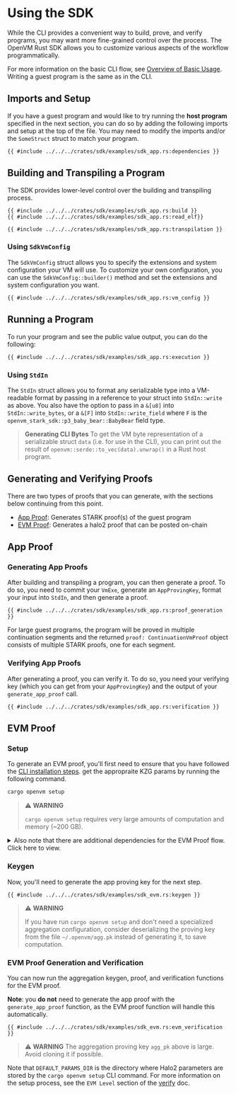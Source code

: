 # Using the SDK

While the CLI provides a convenient way to build, prove, and verify programs, you may want more fine-grained control over the process. The OpenVM Rust SDK allows you to customize various aspects of the workflow programmatically.

For more information on the basic CLI flow, see [Overview of Basic Usage](../writing-apps/overview.md). Writing a guest program is the same as in the CLI.

## Imports and Setup

If you have a guest program and would like to try running the **host program** specified in the next section, you can do so by adding the following imports and setup at the top of the file. You may need to modify the imports and/or the `SomeStruct` struct to match your program.

```rust,no_run,noplayground
{{ #include ../../../crates/sdk/examples/sdk_app.rs:dependencies }}
```

## Building and Transpiling a Program

The SDK provides lower-level control over the building and transpiling process.

```rust,no_run,noplayground
{{ #include ../../../crates/sdk/examples/sdk_app.rs:build }}
{{ #include ../../../crates/sdk/examples/sdk_app.rs:read_elf}}

{{ #include ../../../crates/sdk/examples/sdk_app.rs:transpilation }}
```

### Using `SdkVmConfig`

The `SdkVmConfig` struct allows you to specify the extensions and system configuration your VM will use. To customize your own configuration, you can use the `SdkVmConfig::builder()` method and set the extensions and system configuration you want.

```rust,no_run,noplayground
{{ #include ../../../crates/sdk/examples/sdk_app.rs:vm_config }}
```

## Running a Program

To run your program and see the public value output, you can do the following:

```rust,no_run,noplayground
{{ #include ../../../crates/sdk/examples/sdk_app.rs:execution }}
```

### Using `StdIn`

The `StdIn` struct allows you to format any serializable type into a VM-readable format by passing in a reference to your struct into `StdIn::write` as above. You also have the option to pass in a `&[u8]` into `StdIn::write_bytes`, or a `&[F]` into `StdIn::write_field` where `F` is the `openvm_stark_sdk::p3_baby_bear::BabyBear` field type.

> **Generating CLI Bytes**
> To get the VM byte representation of a serializable struct `data` (i.e. for use in the CLI), you can print out the result of `openvm::serde::to_vec(data).unwrap()` in a Rust host program.

## Generating and Verifying Proofs

There are two types of proofs that you can generate, with the sections below continuing from this point.

- [App Proof](#app-proof): Generates STARK proof(s) of the guest program
- [EVM Proof](#evm-proof): Generates a halo2 proof that can be posted on-chain

## App Proof

### Generating App Proofs

After building and transpiling a program, you can then generate a proof. To do so, you need to commit your `VmExe`, generate an `AppProvingKey`, format your input into `StdIn`, and then generate a proof.

```rust,no_run,noplayground
{{ #include ../../../crates/sdk/examples/sdk_app.rs:proof_generation }}
```

For large guest programs, the program will be proved in multiple continuation segments and the returned `proof: ContinuationVmProof` object consists of multiple STARK proofs, one for each segment.

### Verifying App Proofs

After generating a proof, you can verify it. To do so, you need your verifying key (which you can get from your `AppProvingKey`) and the output of your `generate_app_proof` call.

```rust,no_run,noplayground
{{ #include ../../../crates/sdk/examples/sdk_app.rs:verification }}
```

## EVM Proof

### Setup

To generate an EVM proof, you'll first need to ensure that you have followed the [CLI installation steps](../../getting-started/install.md). get the appropraite KZG params by running the following command.

```bash
cargo openvm setup
```

> ⚠️ **WARNING**
>
> `cargo openvm setup` requires very large amounts of computation and memory (~200 GB).

<details>
<summary>Also note that there are additional dependencies for the EVM Proof flow. Click here to view.</summary>

```rust,no_run,noplayground
{{ #include ../../../crates/sdk/examples/sdk_app.rs:dependencies }}
```

</details>

### Keygen

Now, you'll need to generate the app proving key for the next step.

```rust,no_run,noplayground
{{ #include ../../../crates/sdk/examples/sdk_evm.rs:keygen }}
```

> ⚠️ **WARNING**
>
> If you have run `cargo openvm setup` and don't need a specialized aggregation configuration, consider deserializing the proving key from the file `~/.openvm/agg.pk` instead of generating it, to save computation.

### EVM Proof Generation and Verification

You can now run the aggregation keygen, proof, and verification functions for the EVM proof.

**Note**: you **do not** need to generate the app proof with the `generate_app_proof` function, as the EVM proof function will handle this automatically.

```rust,no_run,noplayground
{{ #include ../../../crates/sdk/examples/sdk_evm.rs:evm_verification }}
```

> ⚠️ **WARNING**
> The aggregation proving key `agg_pk` above is large. Avoid cloning it if possible.

Note that `DEFAULT_PARAMS_DIR` is the directory where Halo2 parameters are stored by the `cargo openvm setup` CLI command. For more information on the setup process, see the `EVM Level` section of the [verify](../../writing-apps/verify.md) doc.
